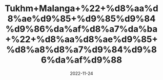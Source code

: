 ---
title: 'Tukhm+Malanga+%22+%d8%aa%d8%ae%d9%85+%d9%85%d9%84%d9%86%da%af%d8%a7%da%ba+%22+%d8%aa%d8%ae%d9%85+%d8%a8%d8%a7%d9%84%d9%86%da%af%d9%88'
date: '2022-11-24' 
metatag: '' 
inventory: '0' 
draft: false 
# meta description 
shortDescripton: 'Basil+Seeds%22+Tukh+Malanga+is+a+healthy+detox+for+your+body+that+ensures+cleanness+and+promotes+healthy+skin.+It+also+has+anti-fungal+and+anti-microbial+properties.'
description: 'Seed+%d8%aa%d8%ae%d9%85++%d8%a8%db%8c%d8%ac'
longdescription: ''
tags: ''
brand: ''
subCategory: ''
unit: '250 gm-Pk'
sellCount: '0'
featured: False
# product Price
price: '350.0'
# Product Short Description
shortDescription: 'Basil+Seeds%22+Tukh+Malanga+is+a+healthy+detox+for+your+body+that+ensures+cleanness+and+promotes+healthy+skin.+It+also+has+anti-fungal+and+anti-microbial+properties.'
productID: 'D66F0FF7-212A-ED11-9968-005056B3A416'
type: 'products'
category: 'Seed+%d8%aa%d8%ae%d9%85++%d8%a8%db%8c%d8%ac' 
thumnailproduct: 'https://eraconnect.blob.core.windows.net/product-images/aminsaddiquidawakhana/D66F0FF7-212A-ED11-9968-005056B3A416.webp' 
images:
  - image: 'https://eraconnect.blob.core.windows.net/product-images/aminsaddiquidawakhana/D66F0FF7-212A-ED11-9968-005056B3A416.webp'  
Variants:
---